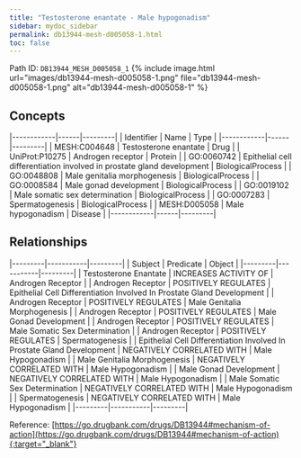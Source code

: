 ```yaml
---
title: "Testosterone enantate - Male hypogonadism"
sidebar: mydoc_sidebar
permalink: db13944-mesh-d005058-1.html
toc: false 
---
```



Path ID: `DB13944_MESH_D005058_1`
{% include image.html url="images/db13944-mesh-d005058-1.png" file="db13944-mesh-d005058-1.png" alt="db13944-mesh-d005058-1" %}

## Concepts

|------------|------|---------|
| Identifier | Name | Type    |
|------------|------|---------|
| MESH:C004648 | Testosterone enantate | Drug |
| UniProt:P10275 | Androgen receptor | Protein |
| GO:0060742 | Epithelial cell differentiation involved in prostate gland development | BiologicalProcess |
| GO:0048808 | Male genitalia morphogenesis | BiologicalProcess |
| GO:0008584 | Male gonad development | BiologicalProcess |
| GO:0019102 | Male somatic sex determination | BiologicalProcess |
| GO:0007283 | Spermatogenesis | BiologicalProcess |
| MESH:D005058 | Male hypogonadism | Disease |
|------------|------|---------|

## Relationships

|---------|-----------|---------|
| Subject | Predicate | Object  |
|---------|-----------|---------|
| Testosterone Enantate | INCREASES ACTIVITY OF | Androgen Receptor |
| Androgen Receptor | POSITIVELY REGULATES | Epithelial Cell Differentiation Involved In Prostate Gland Development |
| Androgen Receptor | POSITIVELY REGULATES | Male Genitalia Morphogenesis |
| Androgen Receptor | POSITIVELY REGULATES | Male Gonad Development |
| Androgen Receptor | POSITIVELY REGULATES | Male Somatic Sex Determination |
| Androgen Receptor | POSITIVELY REGULATES | Spermatogenesis |
| Epithelial Cell Differentiation Involved In Prostate Gland Development | NEGATIVELY CORRELATED WITH | Male Hypogonadism |
| Male Genitalia Morphogenesis | NEGATIVELY CORRELATED WITH | Male Hypogonadism |
| Male Gonad Development | NEGATIVELY CORRELATED WITH | Male Hypogonadism |
| Male Somatic Sex Determination | NEGATIVELY CORRELATED WITH | Male Hypogonadism |
| Spermatogenesis | NEGATIVELY CORRELATED WITH | Male Hypogonadism |
|---------|-----------|---------|

Reference: [https://go.drugbank.com/drugs/DB13944#mechanism-of-action](https://go.drugbank.com/drugs/DB13944#mechanism-of-action){:target="_blank"}
